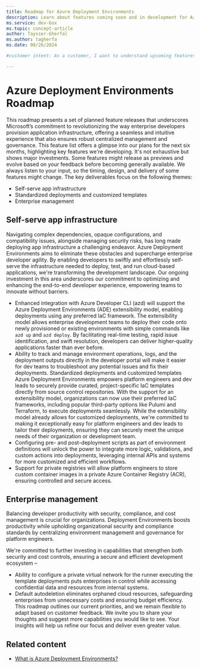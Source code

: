 ```yaml
---
title: Roadmap for Azure Deployment Environments
description: Learn about features coming soon and in development for Azure Deployment Environments.
ms.service: dev-box
ms.topic: concept-article
author: Taysser-Gherfal
ms.author: tagherfa
ms.date: 08/26/2024

#customer intent: As a customer, I want to understand upcoming features and enhancements in Azure Deployment Environments so that I can plan and optimize development and deployment strategies.

---
```


# Azure Deployment Environments Roadmap

This roadmap presents a set of planned feature releases that underscores Microsoft’s commitment to revolutionizing the way enterprise developers provision application infrastructure, offering a seamless and intuitive experience that also ensures robust centralized management and governance. This feature list offers a glimpse into our plans for the next six months, highlighting key features we're developing. It's not exhaustive but shows major investments. Some features might release as previews and evolve based on your feedback before becoming generally available. We always listen to your input, so the timing, design, and delivery of some features might change.
The key deliverables focus on the following themes:

- Self-serve app infrastructure
- Standardized deployments and customized templates
- Enterprise management

## Self-serve app infrastructure 

Navigating complex dependencies, opaque configurations, and compatibility issues, alongside managing security risks, has long made deploying app infrastructure a challenging endeavor. Azure Deployment Environments aims to eliminate these obstacles and supercharge enterprise developer agility. By enabling developers to swiftly and effortlessly self-serve the infrastructure needed to deploy, test, and run cloud-based applications, we're transforming the development landscape. Our ongoing investment in this area underscores our commitment to optimizing and enhancing the end-to-end developer experience, empowering teams to innovate without barriers. 

- Enhanced integration with Azure Developer CLI (azd) will support the Azure Deployment Environments (ADE) extensibility model, enabling deployments using any preferred IaC framework. The extensibility model allows enterprise development teams to deploy their code onto newly provisioned or existing environments with simple commands like `azd up` and `azd deploy`. By facilitating real-time testing, rapid issue identification, and swift resolution, developers can deliver higher-quality applications faster than ever before.
- Ability to track and manage environment operations, logs, and the deployment outputs directly in the developer portal will make it easier for dev teams to troubleshoot any potential issues and fix their deployments.
Standardized deployments and customized templates
Azure Deployment Environments empowers platform engineers and dev leads to securely provide curated, project-specific IaC templates directly from source control repositories. With the support for an extensibility model, organizations can now use their preferred IaC frameworks, including popular third-party options like Pulumi and Terraform, to execute deployments seamlessly. 
While the extensibility model already allows for customized deployments, we're committed to making it exceptionally easy for platform engineers and dev leads to tailor their deployments, ensuring they can securely meet the unique needs of their organization or development team. 
- Configuring pre- and post-deployment scripts as part of environment definitions will unlock the power to integrate more logic, validations, and custom actions into deployments, leveraging internal APIs and systems for more customized and efficient workflows.
- Support for private registries will allow platform engineers to store custom container images in a private Azure Container Registry (ACR), ensuring controlled and secure access.

## Enterprise management

Balancing developer productivity with security, compliance, and cost management is crucial for organizations. Deployment Environments boosts productivity while upholding organizational security and compliance standards by centralizing environment management and governance for platform engineers. 

We're committed to further investing in capabilities that strengthen both security and cost controls, ensuring a secure and efficient development ecosystem – 
- Ability to configure a private virtual network for the runner executing the template deployments puts enterprises in control while accessing confidential data and resources from internal systems.
- Default autodeletion eliminates orphaned cloud resources, safeguarding enterprises from unnecessary costs and ensuring budget efficiency. 
This roadmap outlines our current priorities, and we remain flexible to adapt based on customer feedback. We invite you to share your thoughts and suggest more capabilities you would like to see. Your insights will help us refine our focus and deliver even greater value. 

## Related content

- [What is Azure Deployment Environments?](overview-what-is-azure-deployment-environments.md)